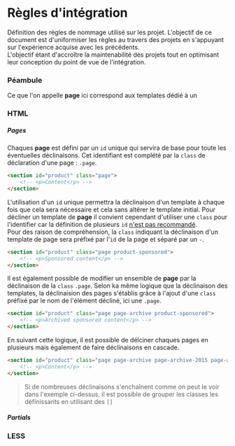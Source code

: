 # Règles d'intégration
Définition des règles de nommage utilisé sur les projet. L'objectif de ce document est d'uniformiser les règles au travers des projets en s'appuyant sur l'expérience acquise avec les précédents.  
L'objectif étant d'accroître la maintenabilité des projets tout en optimisant leur conception du point de vue de l'intégration.

### Péambule

Ce que l'on appelle **page** ici correspond aux templates dédié à un 

### HTML

##### Pages


Chaques **page** est défini par un `id` unique qui servira de base pour toute les éventuelles déclinaisons. Cet identifiant est complété par la `class` de déclaration d'une page : `.page`.

```html
<section id="product" class="page">
    <!-- <p>Content</p> -->
</section>
```

L'utilisation d'un `id` unique permettra la déclinaison d'un template à chaque fois que cela sera nécessaire et cela sans altérer le template initial. Pour décliner un template de **page** il convient cependant d'utiliser une `class` pour l'identifier car la définition de plusieurs `id` [n'est pas recommandé](http://www.w3.org/TR/xhtml1/#h-4.10).  
Pour des raison de compréhension, la `class` indiquant la déclinaison d'un template de page sera préfixé par l'`id` de la page et séparé par un `-`.

```html
<section id="product" class="page product-sponsored">
    <!-- <p>Sponsored content</p> -->
</section>
```

Il est également possible de modifier un ensemble de **page** par la déclinaison de la `class` `.page`. Selon ka même logique que la déclinaison des templates, la déclinaision des pages s'établis grâce à l'ajout d'une `class` préfixé par le nom de l'élément décliné, ici une `.page`.

```html
<section id="product" class="page page-archive product-sponsored">
    <!-- <p>Archived sponsored content</p> -->
</section>
```

En suivant cette logique, il est possible de délciner chaques pages en plusieurs mais également de faire déclinaisons en cascade.

```html
<section id="product" class="page page-archive page-archive-2015 page-archive-2015-article  product-sponsored product-sponsored-dior product-sponsored-dior-shoe">
    <!-- <p>Content</p> -->
</section>
```

> Si de nombreuses déclinaisons s'enchaînent comme on peut le voir dans l'exemple ci-dessus, il est possible de grouper les classes les définissants en utilisant des `[]`

##### Partials



### LESS























